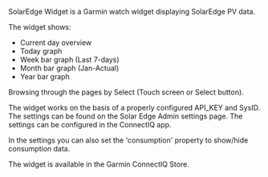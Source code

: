 SolarEdge Widget is a Garmin watch widget displaying SolarEdge PV data.

The widget shows:
* Current day overview
* Today graph
* Week bar graph (Last 7-days)
* Month bar graph (Jan-Actual)
* Year bar graph

Browsing through the pages by Select (Touch screen or Select button).

The widget works on the basis of a properly configured API_KEY and SysID. The settings can be found on the Solar Edge Admin settings page. The settings can be configured in the ConnectIQ app.

In the settings you can also set the 'consumption' property to show/hide consumption data.

The widget is available in the Garmin ConnectIQ Store. 
